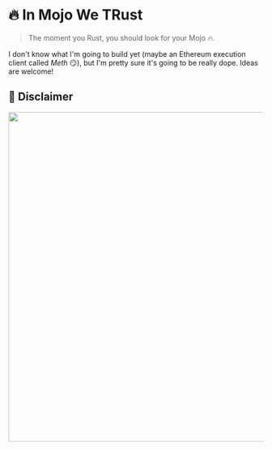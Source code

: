 # 🔥 In Mojo We TRust

> The moment you Rust, you should look for your Mojo 🔥.

I don't know what I'm going to build yet (maybe an Ethereum execution client called _Meth_ 😏), but I'm pretty sure it's going to be really dope. Ideas are welcome!

## 💢 Disclaimer

<img src=https://user-images.githubusercontent.com/25297591/236059689-e3e91540-12dc-4844-ba00-8de879debb61.png width="650"/>
